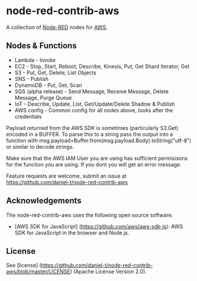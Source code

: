 node-red-contrib-aws
========================
A collection of <a href="http://nodered.org" target="_new">Node-RED</a> nodes for <a href="http://aws.amazon.com/" target="_new">AWS</a>.

Nodes & Functions
-----------------

* Lambda - Invoke
* EC2 - Stop, Start, Reboot, Describe, Kinesis, Put, Get Shard Iterator, Get
* S3 - Put, Get, Delete, List Objects
* SNS - Publish
* DynamoDB - Put, Get, Scan
* SQS (alpha release) - Send Message, Receive Message, Delete Message, Purge Queue
* IoT - Describe, Update, List, Get/Update/Delete Shadow & Publish
* AWS config - Common config for all nodes above, looks after the credentials

Payload returned from the AWS SDK is sometimes (particularly S3.Get) encoded in a BUFFER.  To parse this to a string pass the output into a function with msg.payload=Buffer.from(msg.payload.Body).toString("utf-8") or similar to decode strings.

Make sure that the AWS IAM User you are using has sufficient permisisons for the function you are using.  If you dont you will get an error message.

Feature requests are welcome, submit an issue at https://github.com/daniel-t/node-red-contrib-aws

Acknowledgements
----------------

The node-red-contrib-aws uses the following open source software:

- [AWS SDK for JavaScript] (https://github.com/aws/aws-sdk-js): AWS SDK for JavaScript in the browser and Node.js.

License
-------

See [license] (https://github.com/daniel-t/node-red-contrib-aws/blob/master/LICENSE) (Apache License Version 2.0).
